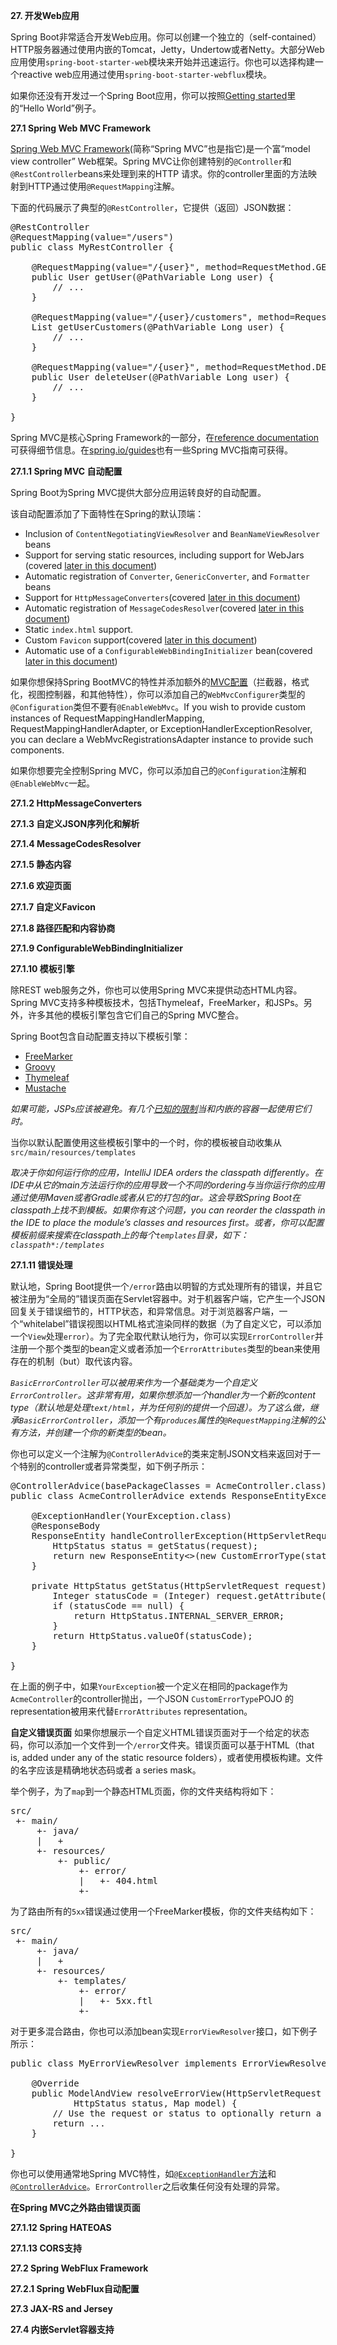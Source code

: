 **27. 开发Web应用**

Spring Boot非常适合开发Web应用。你可以创建一个独立的（self-contained）HTTP服务器通过使用内嵌的Tomcat，Jetty，Undertow或者Netty。大部分Web应用使用<code>spring-boot-starter-web</code>模块来开始并迅速运行。你也可以选择构建一个reactive web应用通过使用<code>spring-boot-starter-webflux</code>模块。

如果你还没有开发过一个Spring Boot应用，你可以按照[Getting started]()里的“Hello World”例子。

**27.1 Spring Web MVC Framework**

[Spring Web MVC Framework](https://docs.spring.io/spring/docs/5.0.6.RELEASE/spring-framework-reference/web.html#mvc)(简称“Spring MVC”也是指它)是一个富“model view controller” Web框架。Spring MVC让你创建特别的<code>@Controller</code>和<code>@RestController</code>beans来处理到来的HTTP 请求。你的controller里面的方法映射到HTTP通过使用<code>@RequestMapping</code>注解。

下面的代码展示了典型的<code>@RestController</code>，它提供（返回）JSON数据：

<pre>
@RestController
@RequestMapping(value="/users")
public class MyRestController {

	@RequestMapping(value="/{user}", method=RequestMethod.GET)
	public User getUser(@PathVariable Long user) {
		// ...
	}

	@RequestMapping(value="/{user}/customers", method=RequestMethod.GET)
	List<Customer> getUserCustomers(@PathVariable Long user) {
		// ...
	}

	@RequestMapping(value="/{user}", method=RequestMethod.DELETE)
	public User deleteUser(@PathVariable Long user) {
		// ...
	}

}
</pre>

Spring MVC是核心Spring Framework的一部分，在[reference documentation](https://docs.spring.io/spring/docs/5.0.6.RELEASE/spring-framework-reference/web.html#mvc)可获得细节信息。在[spring.io/guides](https://spring.io/guides)也有一些Spring MVC指南可获得。

**27.1.1 Spring MVC 自动配置**

Spring Boot为Spring MVC提供大部分应用运转良好的自动配置。

该自动配置添加了下面特性在Spring的默认顶端：

* Inclusion of <code>ContentNegotiatingViewResolver</code> and <code>BeanNameViewResolver</code> beans
* Support for serving static resources, including support for WebJars (covered [later in this document]())
* Automatic registration of <code>Converter</code>, <code>GenericConverter</code>, and <code>Formatter</code> beans
* Support for <code>HttpMessageConverters</code>(covered [later in this document]())
* Automatic registration of <code>MessageCodesResolver</code>(covered [later in this document]())
* Static <code>index.html</code> support.
* Custom <code>Favicon</code> support(covered [later in this document]())
* Automatic use of a <code>ConfigurableWebBindingInitializer</code> bean(covered [later in this document]())

如果你想保持Spring BootMVC的特性并添加额外的[MVC配置](https://docs.spring.io/spring/docs/5.0.6.RELEASE/spring-framework-reference/web.html#mvc)（拦截器，格式化，视图控制器，和其他特性），你可以添加自己的<code>WebMvcConfigurer</code>类型的<code>@Configuration</code>类但不要有<code>@EnableWebMvc</code>。If you wish to provide custom instances of RequestMappingHandlerMapping, RequestMappingHandlerAdapter, or ExceptionHandlerExceptionResolver, you can declare a WebMvcRegistrationsAdapter instance to provide such components.

如果你想要完全控制Spring MVC，你可以添加自己的<code>@Configuration</code>注解和<code>@EnableWebMvc</code>一起。

**27.1.2 HttpMessageConverters**


**27.1.3 自定义JSON序列化和解析**

**27.1.4 MessageCodesResolver**

**27.1.5 静态内容**

**27.1.6 欢迎页面**

**27.1.7 自定义Favicon**

**27.1.8 路径匹配和内容协商**

**27.1.9 ConfigurableWebBindingInitializer**

**27.1.10 模板引擎**

除REST web服务之外，你也可以使用Spring MVC来提供动态HTML内容。Spring MVC支持多种模板技术，包括Thymeleaf，FreeMarker，和JSPs。另外，许多其他的模板引擎包含它们自己的Spring MVC整合。

Spring Boot包含自动配置支持以下模板引擎：

* [FreeMarker](https://freemarker.org/docs/)
* [Groovy](http://docs.groovy-lang.org/docs/next/html/documentation/template-engines.html#_the_markuptemplateengine)
* [Thymeleaf](http://www.thymeleaf.org/)
* [Mustache](https://mustache.github.io/)

<i>如果可能，JSPs应该被避免。有几个[已知的限制]()当和内嵌的容器一起使用它们时。</i>

当你以默认配置使用这些模板引擎中的一个时，你的模板被自动收集从<code>src/main/resources/templates</code>

<i>取决于你如何运行你的应用，IntelliJ IDEA orders the classpath differently。在IDE中从它的main方法运行你的应用导致一个不同的ordering与当你运行你的应用通过使用Maven或者Gradle或者从它的打包的jar。这会导致Spring Boot在classpath上找不到模板。如果你有这个问题，you can reorder the classpath in the IDE to place the module’s classes and resources first。或者，你可以配置模板前缀来搜索在classpath上的每个<code>templates</code>目录，如下：<code>classpath*:/templates</code></i>

**27.1.11 错误处理**

默认地，Spring Boot提供一个<code>/error</code>路由以明智的方式处理所有的错误，并且它被注册为“全局的”错误页面在Servlet容器中。对于机器客户端，它产生一个JSON回复关于错误细节的，HTTP状态，和异常信息。对于浏览器客户端，一个“whitelabel”错误视图以HTML格式渲染同样的数据（为了自定义它，可以添加一个<code>View</code>处理<code>error</code>）。为了完全取代默认地行为，你可以实现<code>ErrorController</code>并注册一个那个类型的bean定义或者添加一个<code>ErrorAttributes</code>类型的bean来使用存在的机制（but）取代该内容。

<i><code>BasicErrorController</code>可以被用来作为一个基础类为一个自定义<code>ErrorController</code>。这非常有用，如果你想添加一个handler为一个新的content type（默认地是处理<code>text/html</code>，并为任何别的提供一个回退）。为了这么做，继承<code>BasicErrorController</code>，添加一个有<code>produces</code>属性的<code>@RequestMapping</code>注解的公有方法，并创建一个你的新类型的bean。</i>

你也可以定义一个注解为<code>@ControllerAdvice</code>的类来定制JSON文档来返回对于一个特别的controller或者异常类型，如下例子所示：

<pre>
@ControllerAdvice(basePackageClasses = AcmeController.class)
public class AcmeControllerAdvice extends ResponseEntityExceptionHandler {

	@ExceptionHandler(YourException.class)
	@ResponseBody
	ResponseEntity<?> handleControllerException(HttpServletRequest request, Throwable ex) {
		HttpStatus status = getStatus(request);
		return new ResponseEntity<>(new CustomErrorType(status.value(), ex.getMessage()), status);
	}

	private HttpStatus getStatus(HttpServletRequest request) {
		Integer statusCode = (Integer) request.getAttribute("javax.servlet.error.status_code");
		if (statusCode == null) {
			return HttpStatus.INTERNAL_SERVER_ERROR;
		}
		return HttpStatus.valueOf(statusCode);
	}

}
</pre>

在上面的例子中，如果<code>YourException</code>被一个定义在相同的package作为<code>AcmeController</code>的controller抛出，一个JSON <code>CustomErrorType</code>POJO 的representation被用来代替<code>ErrorAttributes</code> representation。

**自定义错误页面**
如果你想展示一个自定义HTML错误页面对于一个给定的状态码，你可以添加一个文件到一个<code>/error</code>文件夹。错误页面可以基于HTML（that is, added under any of the static resource folders），或者使用模板构建。文件的名字应该是精确地状态码或者 a series mask。

举个例子，为了<code>map</code>到一个静态HTML页面，你的文件夹结构将如下：

<pre>
src/
 +- main/
     +- java/
     |   + <source code>
     +- resources/
         +- public/
             +- error/
             |   +- 404.html
             +- <other public assets>
</pre>

为了路由所有的<code>5xx</code>错误通过使用一个FreeMarker模板，你的文件夹结构如下：

<pre>
src/
 +- main/
     +- java/
     |   + <source code>
     +- resources/
         +- templates/
             +- error/
             |   +- 5xx.ftl
             +- <other templates>
</pre>

对于更多混合路由，你也可以添加bean实现<code>ErrorViewResolver</code>接口，如下例子所示：

<pre>
public class MyErrorViewResolver implements ErrorViewResolver {

	@Override
	public ModelAndView resolveErrorView(HttpServletRequest request,
			HttpStatus status, Map<String, Object> model) {
		// Use the request or status to optionally return a ModelAndView
		return ...
	}

}
</pre>

你也可以使用通常地Spring MVC特性，如[<code>@ExceptionHandler</code>方法](https://docs.spring.io/spring/docs/5.0.6.RELEASE/spring-framework-reference/web.html#mvc-exceptionhandlers)和[<code>@ControllerAdvice</code>](https://docs.spring.io/spring/docs/5.0.6.RELEASE/spring-framework-reference/web.html#mvc-ann-controller-advice)。<code>ErrorController</code>之后收集任何没有处理的异常。

**在Spring MVC之外路由错误页面**

**27.1.12 Spring HATEOAS**

**27.1.13 CORS支持**

**27.2 Spring WebFlux Framework**

**27.2.1 Spring WebFlux自动配置**

**27.3 JAX-RS and Jersey**

**27.4 内嵌Servlet容器支持**
